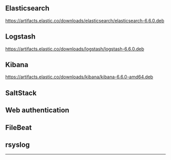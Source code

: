 ## Elasticsearch

https://artifacts.elastic.co/downloads/elasticsearch/elasticsearch-6.6.0.deb

## Logstash

https://artifacts.elastic.co/downloads/logstash/logstash-6.6.0.deb

## Kibana

https://artifacts.elastic.co/downloads/kibana/kibana-6.6.0-amd64.deb

## SaltStack

## Web authentication

## FileBeat

## rsyslog

--------------------------------

